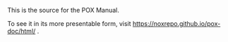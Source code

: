 This is the source for the POX Manual.

To see it in its more presentable form, visit https://noxrepo.github.io/pox-doc/html/ .
